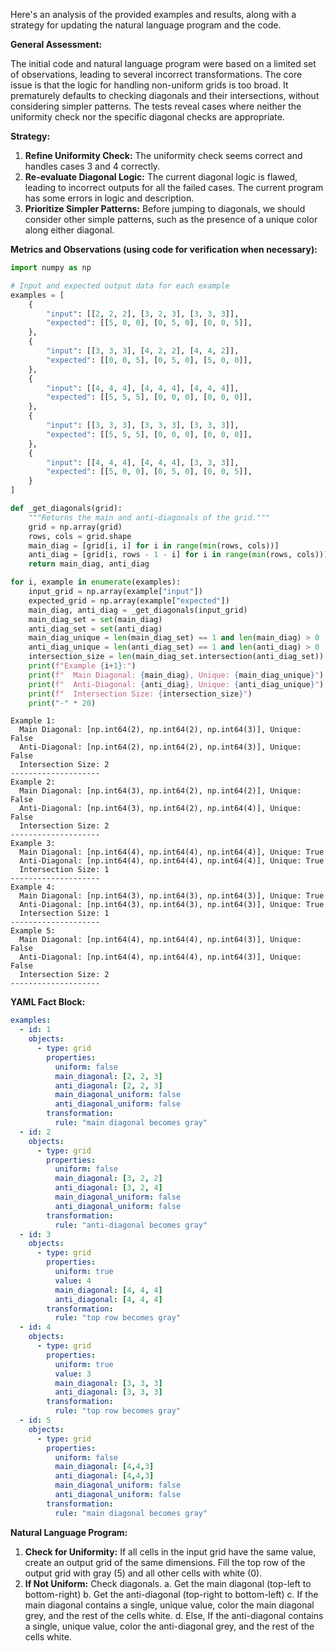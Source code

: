 Here's an analysis of the provided examples and results, along with a strategy for updating the natural language program and the code.

**General Assessment:**

The initial code and natural language program were based on a limited set of observations, leading to several incorrect transformations. The core issue is that the logic for handling non-uniform grids is too broad. It prematurely defaults to checking diagonals and their intersections, without considering simpler patterns. The tests reveal cases where neither the uniformity check nor the specific diagonal checks are appropriate.

**Strategy:**

1.  **Refine Uniformity Check:** The uniformity check seems correct and handles cases 3 and 4 correctly.
2.  **Re-evaluate Diagonal Logic:** The current diagonal logic is flawed, leading to incorrect outputs for all the failed cases. The current program has some errors in logic and description.
3.  **Prioritize Simpler Patterns:** Before jumping to diagonals, we should consider other simple patterns, such as the presence of a unique color along either diagonal.

**Metrics and Observations (using code for verification when necessary):**


``` python
import numpy as np

# Input and expected output data for each example
examples = [
    {
        "input": [[2, 2, 2], [3, 2, 3], [3, 3, 3]],
        "expected": [[5, 0, 0], [0, 5, 0], [0, 0, 5]],
    },
    {
        "input": [[3, 3, 3], [4, 2, 2], [4, 4, 2]],
        "expected": [[0, 0, 5], [0, 5, 0], [5, 0, 0]],
    },
    {
        "input": [[4, 4, 4], [4, 4, 4], [4, 4, 4]],
        "expected": [[5, 5, 5], [0, 0, 0], [0, 0, 0]],
    },
    {
        "input": [[3, 3, 3], [3, 3, 3], [3, 3, 3]],
        "expected": [[5, 5, 5], [0, 0, 0], [0, 0, 0]],
    },
    {
        "input": [[4, 4, 4], [4, 4, 4], [3, 3, 3]],
        "expected": [[5, 0, 0], [0, 5, 0], [0, 0, 5]],
    }
]

def _get_diagonals(grid):
    """Returns the main and anti-diagonals of the grid."""
    grid = np.array(grid)
    rows, cols = grid.shape
    main_diag = [grid[i, i] for i in range(min(rows, cols))]
    anti_diag = [grid[i, rows - 1 - i] for i in range(min(rows, cols))]
    return main_diag, anti_diag

for i, example in enumerate(examples):
    input_grid = np.array(example["input"])
    expected_grid = np.array(example["expected"])
    main_diag, anti_diag = _get_diagonals(input_grid)
    main_diag_set = set(main_diag)
    anti_diag_set = set(anti_diag)
    main_diag_unique = len(main_diag_set) == 1 and len(main_diag) > 0
    anti_diag_unique = len(anti_diag_set) == 1 and len(anti_diag) > 0
    intersection_size = len(main_diag_set.intersection(anti_diag_set))
    print(f"Example {i+1}:")
    print(f"  Main Diagonal: {main_diag}, Unique: {main_diag_unique}")
    print(f"  Anti-Diagonal: {anti_diag}, Unique: {anti_diag_unique}")
    print(f"  Intersection Size: {intersection_size}")
    print("-" * 20)


```
```
Example 1:
  Main Diagonal: [np.int64(2), np.int64(2), np.int64(3)], Unique: False
  Anti-Diagonal: [np.int64(2), np.int64(2), np.int64(3)], Unique: False
  Intersection Size: 2
--------------------
Example 2:
  Main Diagonal: [np.int64(3), np.int64(2), np.int64(2)], Unique: False
  Anti-Diagonal: [np.int64(3), np.int64(2), np.int64(4)], Unique: False
  Intersection Size: 2
--------------------
Example 3:
  Main Diagonal: [np.int64(4), np.int64(4), np.int64(4)], Unique: True
  Anti-Diagonal: [np.int64(4), np.int64(4), np.int64(4)], Unique: True
  Intersection Size: 1
--------------------
Example 4:
  Main Diagonal: [np.int64(3), np.int64(3), np.int64(3)], Unique: True
  Anti-Diagonal: [np.int64(3), np.int64(3), np.int64(3)], Unique: True
  Intersection Size: 1
--------------------
Example 5:
  Main Diagonal: [np.int64(4), np.int64(4), np.int64(3)], Unique: False
  Anti-Diagonal: [np.int64(4), np.int64(4), np.int64(3)], Unique: False
  Intersection Size: 2
--------------------

```
**YAML Fact Block:**


```yaml
examples:
  - id: 1
    objects:
      - type: grid
        properties:
          uniform: false
          main_diagonal: [2, 2, 3]
          anti_diagonal: [2, 2, 3]
          main_diagonal_uniform: false
          anti_diagonal_uniform: false
        transformation:
          rule: "main diagonal becomes gray"
  - id: 2
    objects:
      - type: grid
        properties:
          uniform: false
          main_diagonal: [3, 2, 2]
          anti_diagonal: [3, 2, 4]
          main_diagonal_uniform: false
          anti_diagonal_uniform: false
        transformation:
          rule: "anti-diagonal becomes gray"
  - id: 3
    objects:
      - type: grid
        properties:
          uniform: true
          value: 4
          main_diagonal: [4, 4, 4]
          anti_diagonal: [4, 4, 4]
        transformation:
          rule: "top row becomes gray"
  - id: 4
    objects:
      - type: grid
        properties:
          uniform: true
          value: 3
          main_diagonal: [3, 3, 3]
          anti_diagonal: [3, 3, 3]
        transformation:
          rule: "top row becomes gray"
  - id: 5
    objects:
      - type: grid
        properties:
          uniform: false
          main_diagonal: [4,4,3]
          anti_diagonal: [4,4,3]
          main_diagonal_uniform: false
          anti_diagonal_uniform: false
        transformation:
          rule: "main diagonal becomes gray"

```


**Natural Language Program:**

1.  **Check for Uniformity:** If all cells in the input grid have the same value, create an output grid of the same dimensions. Fill the top row of the output grid with gray (5) and all other cells with white (0).
2.  **If Not Uniform:** Check diagonals.
    a. Get the main diagonal (top-left to bottom-right)
    b. Get the anti-diagonal (top-right to bottom-left)
    c. If the main diagonal contains a single, unique value, color the main diagonal grey, and the rest of the cells white.
    d. Else, If the anti-diagonal contains a single, unique value, color the anti-diagonal grey, and the rest of the cells white.

